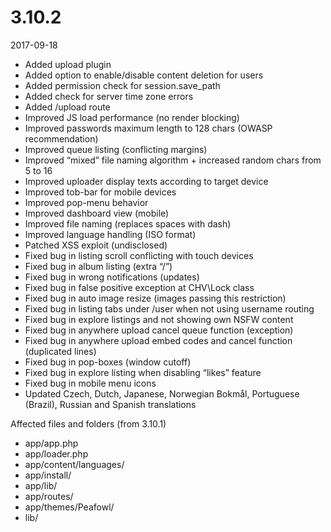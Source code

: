# 3.10.2

2017-09-18

- Added upload plugin
- Added option to enable/disable content deletion for users
- Added permission check for session.save_path
- Added check for server time zone errors
- Added /upload route
- Improved JS load performance (no render blocking)
- Improved passwords maximum length to 128 chars (OWASP recommendation)
- Improved queue listing (conflicting margins)
- Improved “mixed” file naming algorithm + increased random chars from 5 to 16
- Improved uploader display texts according to target device
- Improved tob-bar for mobile devices
- Improved pop-menu behavior
- Improved dashboard view (mobile)
- Improved file naming (replaces spaces with dash)
- Improved language handling (ISO format)
- Patched XSS exploit (undisclosed)
- Fixed bug in listing scroll conflicting with touch devices
- Fixed bug in album listing (extra “/”)
- Fixed bug in wrong notifications (updates)
- Fixed bug in false positive exception at CHV\Lock class
- Fixed bug in auto image resize (images passing this restriction)
- Fixed bug in listing tabs under /user when not using username routing
- Fixed bug in explore listings and not showing own NSFW content
- Fixed bug in anywhere upload cancel queue function (exception)
- Fixed bug in anywhere upload embed codes and cancel function (duplicated lines)
- Fixed bug in pop-boxes (window cutoff)
- Fixed bug in explore listing when disabling “likes” feature
- Fixed bug in mobile menu icons
- Updated Czech, Dutch, Japanese, Norwegian Bokmål, Portuguese (Brazil), Russian and Spanish translations

Affected files and folders (from 3.10.1)

- app/app.php
- app/loader.php
- app/content/languages/
- app/install/
- app/lib/
- app/routes/
- app/themes/Peafowl/
- lib/
